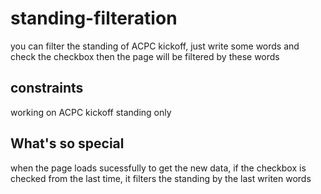 # standing-filteration
you can filter the standing of ACPC kickoff, just write some words and check the checkbox then the page will be filtered by these words
## constraints
working on ACPC kickoff standing only
## What's so special
when the page loads sucessfully to get the new data, if the checkbox is checked from the last time, it filters the standing by the last writen words

